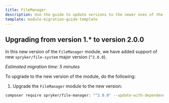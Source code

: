 ```yaml
---
title: FileManager
description: Use the guide to update versions to the newer ones of the FileManager module.
template: module-migration-guide-template
---
```


## Upgrading from version 1.* to version 2.0.0

In this new version of the `FileManager` module, we have added support of new `spryker/file-system` major version (`^2.0.0`).

*Estimated migration time: 5 minutes*

To upgrade to the new version of the module, do the following:

1. Upgrade the `FileManager` module to the new version:

```bash
composer require spryker/file-manager: "^2.0.0" --update-with-dependencies
```
